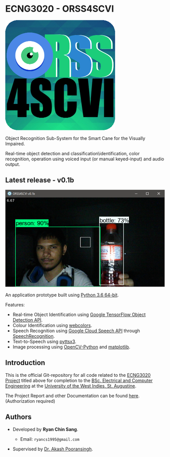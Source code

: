 # ECNG3020 - ORSS4SCVI
![image1](https://github.com/RyanChinSang/ECNG3020-ORSS4SCVI/blob/master/BETA/static/logos/logo.png?raw=true)

Object Recognition Sub-System for the Smart Cane for the Visually Impaired.

Real-time object detection and classification\identification, color recognition, operation using voiced input (or manual keyed-input) and audio output.

## Latest release - v0.1b
![image2](https://github.com/RyanChinSang/ECNG3020-ORSS4SCVI/blob/master/History/Screenshots/ORSS4SCVI_v0.1b.png?raw=True)

An application prototype built using [Python 3.6 64-bit](https://www.python.org/downloads/release/python-363/).

Features:
* Real-time Object Identification using [Google TensorFlow Object Detection API](https://github.com/tensorflow/models/tree/master/research/object_detection).
* Colour Identification using [webcolors](https://github.com/ubernostrum/webcolors).
* Speech Recognition using [Google Cloud Speech API](https://cloud.google.com/speech/) through [SpeechRecognition](https://github.com/Uberi/speech_recognition).
* Text-to-Speech using [pyttsx3](https://github.com/nateshmbhat/pyttsx3).
* Image processing using [OpenCV-Python](https://pypi.python.org/pypi/opencv-python) and [matplotlib](https://github.com/matplotlib/matplotlib).

## Introduction
This is the official Git-repository for all code related to the [ECNG3020 Project](http://ecng.sta.uwi.edu/ecng/ecng3020/) titled above for completion to the [BSc. Electrical and Computer Engineering](https://sta.uwi.edu/eng/electrical/) at the [University of the West Indies, St. Augustine](http://sta.uwi.edu/).

The Project Report and other Documentation can be found [here](https://drive.google.com/drive/folders/0B9tE495iG_1PUmFKdUlIcWVoS2c?usp=sharing). (Authorization required)

## Authors
* Developed by **Ryan Chin Sang**.
    * Email: `ryancs1995@gmail.com`

* Supervised by [Dr. Akash Pooransingh](https://sta.uwi.edu/eng/electrical/staff/akash_pooransingh.asp).
